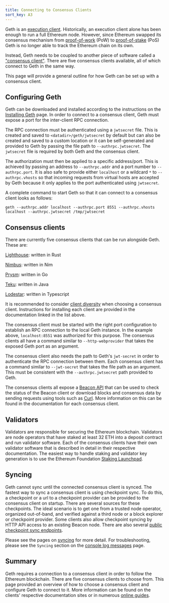 ```yaml
---
title: Connecting to Consensus Clients
sort_key: A3
---
```


Geth is an [execution client][ex-client-link]. Historically, an execution client alone has been 
enough to run a full Ethereum node. However, since Ethereum swapped its consensus mechanism from 
[proof-of-work][pow-link] (PoW) to [proof-of-stake][pos-link] (PoS) Geth is no longer able to track 
the Ethereum chain on its own. 

Instead, Geth needs to be coupled to another piece of software called a ["consensus client"][con-client-link]. 
There are five consensus clients available, all of which connect to Geth in the same way. 

This page will provide a general outline for how Geth can be set up with a consensus client.

## Configuring Geth

Geth can be downloaded and installed according to the instructions on the 
[Installing Geth](/docs/install-and-build/installing-geth) page. In order to connect to a consensus client,
Geth must expose a port for the inter-client RPC connection. 

The RPC connection must be authenticated using a `jwtsecret` file. This is created and saved 
to `<datadir>/geth/jwtsecret` by default but can also be created and saved to a custom location or it can be
self-generated and provided to Geth by passing the file path to `--authrpc.jwtsecret`. The `jwtsecret` file 
is required by both Geth and the consensus client.

The authorization must then be applied to a specific address/port. This is achieved by passing an address to
`--authrpc.addr` and a port number to `--authrpc.port`. It is also safe to provide either `localhost` or a wildcard
`*` to `--authrpc.vhosts` so that incoming requests from virtual hosts are accepted by Geth because it only 
applies to the port authenticated using `jwtsecret`. 

A complete command to start Geth so that it can connect to a consensus client looks as follows:

```shell
geth --authrpc.addr localhost --authrpc.port 8551 --authrpc.vhosts localhost --authrpc.jwtsecret /tmp/jwtsecret
```


## Consensus clients

There are currently five consensus clients that can be run alongside Geth. These are:
 
[Lighthouse](https://lighthouse-book.sigmaprime.io/): written in Rust
 
[Nimbus](https://nimbus.team/): written in Nim
 
[Prysm](https://docs.prylabs.network/docs/install/install-with-script): written in Go
 
[Teku](https://pegasys.tech/teku): written in Java

[Lodestar](https://github.com/ChainSafe/lodestar): written in Typescript
 
It is recommended to consider [client diversity][client-div-link] when choosing a consensus client. 
Instructions for installing each client are provided in the documentation linked in the list above.

The consensus client must be started with the right port configuration to establish an RPC connection 
to the local Geth instance. In the example above, `localhost:8551` was authorized 
for this purpose. The consensus clients all have a command similar to `--http-webprovider` that 
takes the exposed Geth port as an argument.

The consensus client also needs the path to Geth's `jwt-secret` in order to authenticate the RPC connection between them.
Each consensus client has a command similar to `--jwt-secret` that takes the file path as an argument. This must
be consistent with the `--authrpc.jwtsecret` path provided to Geth.

The consensus clients all expose a [Beacon API][beacon-api-link] that can be used to check the status
of the Beacon client or download blocks and consensus data by sending requests using tools such as [Curl](https://curl.se).
More information on this can be found in the documentation for each consensus client.

## Validators

Validators are responsible for securing the Ethereum blockchain. Validators are node operators that have staked at least 
32 ETH into a deposit contract and run validator software. Each of the consensus clients have their own validator software 
that is described in detail in their respective documentation. The easiest way to handle staking and validator key generation 
is to use the Ethereum Foundation [Staking Launchpad][launchpad-link].

## Syncing

Geth cannot sync until the connected consensus client is synced. The fastest way to sync a consensus client is 
using checkpoint sync. To do this, a checkpoint or a url to a checkpoint provider can be provided to the consensus 
client on startup. There are several sources for these checkpoints. The ideal scenario is to get one from a 
trusted node operator, organized out-of-band, and verified against a third node or a block explorer or checkpoint 
provider. Some clients also allow checkpoint syncing by HTTP API access to an existing Beacon node. 
There are also several [public checkpoint sync endpoints](https://eth-clients.github.io/checkpoint-sync-endpoints/).

Please see the pages on [syncing](/docs/interface/sync-modes.md) for more detail. For troubleshooting, 
please see the `Syncing` section on the [console log messages](/docs/interface/logs.md) page.

## Summary

Geth requires a connection to a consensus client in order to follow the Ethereum blockchain. There are five consensus clients 
to choose from. This page provided an overview of how to choose a consensus client and configure Geth to connect to it. More
information can be found on the clients' respective documentation sites or in numerous 
[online guides](https://github.com/SomerEsat/ethereum-staking-guides).


[pow-link]:https://ethereum.org/en/developers/docs/consensus-mechanisms/pow
[pos-link]:https://ethereum.org/en/developers/docs/consensus-mechanisms/pos
[con-client-link]:https://ethereum.org/en/glossary/#consensus-client
[ex-client-link]:https://ethereum.org/en/glossary/#execution-client
[beacon-api-link]:https://ethereum.github.io/beacon-APIs
[engine-api-link]: https://github.com/ethereum/execution-apis/blob/main/src/engine/specification.md
[client-div-link]:https://ethereum.org/en/developers/docs/nodes-and-clients/client-diversity
[execution-clients-link]: https://ethereum.org/en/developers/docs/nodes-and-clients/client-diversity/#execution-clients
[launchpad-link]:https://launchpad.ethereum.org/
[prater-launchpad-link]:https://prater.launchpad.ethereum.org/
[kiln-launchpad-link]:https://kiln.launchpad.ethereum.org/
[ropsten-launchpad-link]:https://ropsten.launchpad.ethereum.org/
[e-org-link]: https://ethereum.org/en/developers/docs/nodes-and-clients/run-a-node/
[checklist-link]:https://launchpad.ethereum.org/en/merge-readiness
